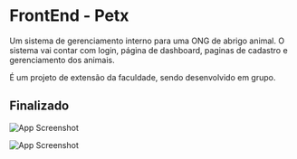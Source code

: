 
# FrontEnd - Petx

Um sistema de gerenciamento interno para uma ONG de abrigo animal. O sistema vai contar com login, página de dashboard, paginas de cadastro e gerenciamento dos animais.

É um projeto de extensão da faculdade, sendo desenvolvido em grupo.



## Finalizado

![App Screenshot](https://i.imgur.com/o4OlS0Q.png)

![App Screenshot](https://i.imgur.com/qzLMgMt.png)


